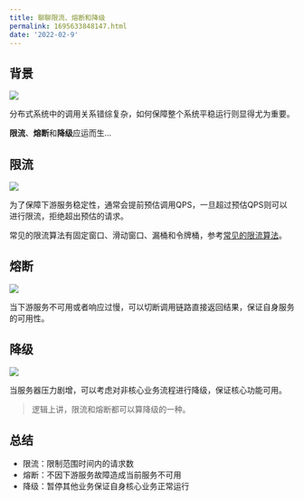```yaml
---
title: 聊聊限流、熔断和降级
permalink: 1695633848147.html
date: '2022-02-9'
---
```


## 背景

![](http://image.caojiantao.site:1024/aa6a07469223b0b061034c687b05e890.png)

分布式系统中的调用关系错综复杂，如何保障整个系统平稳运行则显得尤为重要。

**限流**、**熔断**和**降级**应运而生...

## 限流

![](http://image.caojiantao.site:1024/c9b79f54bf056461bddf2fc0e0b1c060.png)

为了保障下游服务稳定性，通常会提前预估调用QPS，一旦超过预估QPS则可以进行限流，拒绝超出预估的请求。

常见的限流算法有固定窗口、滑动窗口、漏桶和令牌桶，参考[常见的限流算法](http://blog.caojiantao.site/distribution/2022/02/23/current-limit.html)。

## 熔断

![](http://image.caojiantao.site:1024/4275c8df5959959232a8490196e94bc8.png)

当下游服务不可用或者响应过慢，可以切断调用链路直接返回结果，保证自身服务的可用性。

## 降级

![](http://image.caojiantao.site:1024/6414c541dbe32fcde138bc276a2e7c9a.png)

当服务器压力剧增，可以考虑对非核心业务流程进行降级，保证核心功能可用。

> 逻辑上讲，限流和熔断都可以算降级的一种。

## 总结

- 限流：限制范围时间内的请求数
- 熔断：不因下游服务故障造成当前服务不可用
- 降级：暂停其他业务保证自身核心业务正常运行